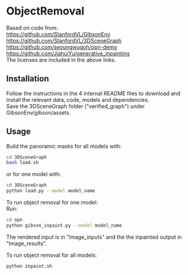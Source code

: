 # ObjectRemoval

Based on code from: \
https://github.com/StanfordVL/GibsonEnv \
https://github.com/StanfordVL/3DSceneGraph \
https://github.com/seoungwugoh/opn-demo \
https://github.com/JiahuiYu/generative_inpainting \
The licenses are included in the above links.

## Installation

Follow the instructions in the 4 internal README files to download and install the relevant data, code, models and dependencies. \
Save the 3DSceneGraph folder ("verified_graph") under GibsonEnv/gibson/assets.

## Usage

Build the panoramic masks for all models with:

```bash
cd 3DSceneGraph 
bash load.sh
```
or for one model with:

```bash
cd 3DSceneGraph 
python load.py --model model_name
```



To run object removal for one model: \
Run:
```bash
cd opn 
python gibson_inpaint.py --model model_name
```
The rendered input is in "Image_inputs" and the the inpainted output in "Image_results".

To run object removal for all models:

```bash
python inpaint.sh
```
